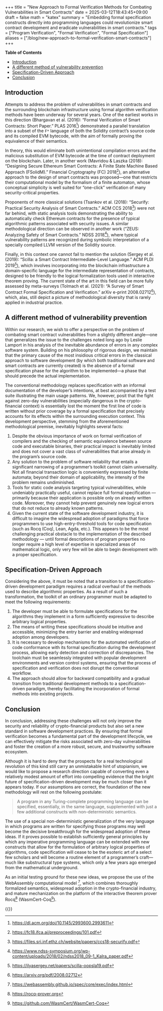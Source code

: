 +++
title = "New Approach to Formal Verification Methods for Combating Vulnerabilities in Smart Contracts"
date = 2025-03-12T18:43:45+09:00
draft = false
math = "katex"
summary = "Embedding formal specification constructs directly into programming languages could revolutionize smart contract development and eradicate vulnerabilities in smart contracts."
tags = ["Program Verification", "Formal Verification", "Formal Specification"]
aliases = ["/blog/new-approach-to-formal-verification-smart-contracts"]
+++

**Table of Contents**
- [Introduction](#introduction)
- [A different method of vulnerability prevention](#a-different-method-of-vulnerability-prevention)
- [Specification-Driven Approach](#specification-driven-approach)
- [Conclusion](#conclusion)


## Introduction

Attempts to address the problem of vulnerabilities in smart contracts and the surrounding blockchain infrastructure using formal algorithm verification methods have been underway for several years. One of the earliest works in this direction (Bhargavan et al. (2016): “Formal Verification of Smart Contracts: Short Paper.” PLAS 2016[^1]) demonstrated a parallel translation into a subset of the `F*` language of both the Solidity contract’s source code and its compiled EVM bytecode, with the aim of formally proving the equivalence of their semantics.

In theory, this would eliminate both unintentional compilation errors and the malicious substitution of EVM bytecode at the time of contract deployment on the blockchain. Later, in another work (Mavridou & Laszka (2018): “Designing Secure Ethereum Smart Contracts: A Finite State Machine Based Approach (FSolidM).” Financial Cryptography (FC) 2018[^2]), an alternative approach to the design of smart contracts was proposed—one that restricts their computational model by the formalism of a finite automaton, whose conceptual simplicity is well suited for “one-click” verification of many security-critical properties.

Proponents of more classical solutions (Tsankov et al. (2018): “Securify: Practical Security Analysis of Smart Contracts.” ACM CCS 2018[^3]) were not far behind, with static analysis tools demonstrating the ability to automatically check Ethereum contracts for the presence of typical algorithmic patterns associated with security issues. A similar methodological direction can be observed in another work (“ZEUS: Analyzing Safety of Smart Contracts.” NDSS 2018[^4]), where typical vulnerability patterns are recognized during symbolic interpretation of a specially compiled LLVM version of the Solidity source.

Finally, in this context one cannot fail to mention the solution (Sergey et al. (2019): “Scilla: a Smart Contract Intermediate-Level Language.” ACM PLDI 2019[^5]), which involves incorporating into the blockchain infrastructure a domain-specific language for the intermediate representation of contracts, designed to be friendly to the logical formalization tools used in interactive theorem proving. The current state of the art in this field can be more fully assessed by meta-surveys (Tolmach et al. (2021): “A Survey of Smart Contract Formal Specification and Verification.” arXiv e-print 2008.02712[^6]), which, alas, still depict a picture of methodological diversity that is rarely applied in industrial practice.

## A different method of vulnerability prevention

Within our research, we wish to offer a perspective on the problem of combating smart contract vulnerabilities from a slightly different angle—one that generalizes the issue to the challenges noted long ago by Leslie Lamport in his analysis of the inevitable abundance of errors in any complex software system. Building on his philosophy of rigorous design, we maintain that the primary cause of the most insidious critical errors in the classical approach to software development (by which both traditional software and smart contracts are currently created) is the absence of a formal specification phase for the algorithm to be implemented—a phase that should precede the actual implementation.

The conventional methodology replaces specification with an informal documentation of the developer’s intentions, at best accompanied by a test suite illustrating the main usage patterns. We, however, posit that the fight against zero-day vulnerabilities (especially dangerous in the crypto-financial context) is essentially lost the moment the first line of code is written without prior coverage by a formal specification that precisely accounts for its effects within the surrounding execution context. This development perspective, stemming from the aforementioned methodological premise, inevitably highlights several facts:

1. Despite the obvious importance of work on formal verification of compilers and the checking of semantic equivalence between source code and executable binaries, their practical impact is inevitably limited and does not cover a vast class of vulnerabilities that arise already in the program’s source code.
2. Any solution to the problem of software reliability that entails a significant narrowing of a programmer’s toolkit cannot claim universality. Not all financial transaction logic is conveniently expressed by finite automata; beyond their domain of applicability, the intensity of the problem remains undiminished.
3. Tools for static code analysis targeting typical vulnerabilities, while undeniably practically useful, cannot replace full formal specification — primarily because their application is possible only on already written code. Moreover, they cannot help prevent genuinely new logical errors that do not reduce to already known patterns.
4. Given the current state of the software development industry, it is difficult to imagine the widespread adoption of paradigms that force programmers to use high-entry-threshold tools for code specification (such as Rocq (Coq), Lean, Agda, etc.). This appears to be the most challenging practical obstacle to the implementation of the described methodology — until formal descriptions of program properties no longer require a high level of expertise in specialized areas of mathematical logic, only very few will be able to begin development with a proper specification.

## Specification-Driven Approach

Considering the above, it must be noted that a transition to a specification-driven development paradigm requires a radical overhaul of the methods used to describe algorithmic properties. As a result of such a transformation, the toolkit of an ordinary programmer must be adapted to meet the following requirements:

1. The developer must be able to formulate specifications for the algorithms they implement in a form sufficiently expressive to describe arbitrary logical properties.
2. The means of writing these specifications should be intuitive and accessible, minimizing the entry barrier and enabling widespread adoption among developers.
3. It is necessary to develop mechanisms for the automated verification of code conformance with its formal specification during the development process, allowing early detection and correction of discrepancies.
The toolchain must be seamlessly integrated with popular development environments and version control systems, ensuring that the process of specification and verification does not disrupt the conventional workflow.
1. The approach should allow for backward compatibility and a gradual transition from traditional development methods to a specification-driven paradigm, thereby facilitating the incorporation of formal methods into existing projects.

## Conclusion

In conclusion, addressing these challenges will not only improve the security and reliability of crypto-financial products but also set a new standard in software development practices. By ensuring that formal verification becomes a fundamental part of the development lifecycle, we can effectively mitigate the risks associated with zero-day vulnerabilities and foster the creation of a more robust, secure, and trustworthy software ecosystem.

Although it is hard to deny that the prospects for a real technological revolution of this kind still carry an unmistakable hint of utopianism, we would like to propose a research direction capable of converting even a relatively modest amount of effort into compelling evidence that the bright future of specification-driven development may be much closer than it appears today. If our assumptions are correct, the foundation of the new methodology will rest on the following postulate:

> A program in any Turing-complete programming language can be specified, essentially, in the same language, supplemented with just a few additional constructs with non-deterministic semantics.

The use of a special non-deterministic generalization of the very language in which programs are written for specifying those programs may well become the decisive breakthrough for the widespread adoption of these ideas. If it proves possible to establish sufficiently general principles by which any imperative programming language can be extended with new constructs that allow for the formulation of arbitrary logical properties of algorithms, code specification will cease to be the esoteric art of a select few scholars and will become a routine element of a programmer’s craft—much like substructural type systems, which only a few years ago emerged from the mathematical underground.

As an initial testing ground for these new ideas, we propose the use of the WebAssembly computational model [^7], which combines thoroughly formalized semantics, widespread adoption in the crypto-financial industry, and mature mechanization on the platform of the interactive theorem prover Rocq[^8] (WasmCert-Coq[^9]).

[^1]: https://dl.acm.org/doi/10.1145/2993600.2993611
[^2]: https://fc18.ifca.ai/preproceedings/101.pdf
[^3]: https://files.sri.inf.ethz.ch/website/papers/ccs18-securify.pdf
[^4]: https://www.ndss-symposium.org/wp-content/uploads/2018/02/ndss2018_09-1_Kalra_paper.pdf
[^5]: https://ilyasergey.net/papers/scilla-oopsla19.pdf
[^6]: https://arxiv.org/pdf/2008.02712
[^7]: https://webassembly.github.io/spec/core/exec/index.html
[^8]: https://rocq-prover.org
[^9]: https://github.com/WasmCert/WasmCert-Coq

{{<post-socials page_content_type="blog" telegram_post_id="26">}}
